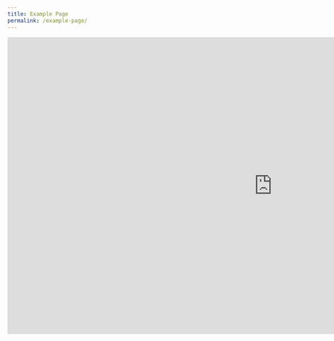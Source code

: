 ```yaml
---
title: Example Page
permalink: /example-page/
---
```

<iframe allowfullscreen="" allow="accelerometer; autoplay; clipboard-write; encrypted-media; gyroscope; picture-in-picture; web-share" frameborder="0" title="Young Leaders Programme: Fireside Chat (Speakers' Segment Only)" src="https://www.youtube.com/embed/YxzsyKN3CQ0?list=PLRqzRThA80niAOXt-lM3UoLYatW93ZXmg" height="667" width="1186"></iframe>
